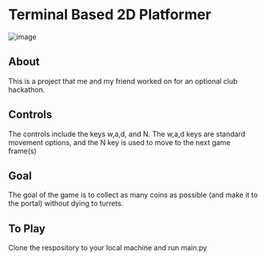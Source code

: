 # Terminal Based 2D Platformer

![image](https://github.com/user-attachments/assets/5e49968e-6110-468c-bd6c-9a801eaceadb)


## About
This is a project that me and my friend worked on for an optional club hackathon.

## Controls
The controls include the keys w,a,d, and N. The w,a,d keys are standard movement options, and the N key is used to move to the next game frame(s)

## Goal
The goal of the game is to collect as many coins as possible (and make it to the portal) without dying to turrets.

## To Play
Clone the respository to your local machine and run main.py
